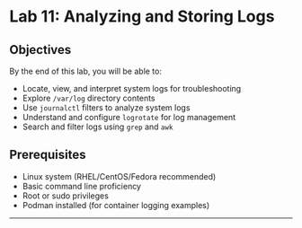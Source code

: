 # Lab 11: Analyzing and Storing Logs

## Objectives
By the end of this lab, you will be able to:
- Locate, view, and interpret system logs for troubleshooting
- Explore `/var/log` directory contents
- Use `journalctl` filters to analyze system logs
- Understand and configure `logrotate` for log management
- Search and filter logs using `grep` and `awk`

## Prerequisites
- Linux system (RHEL/CentOS/Fedora recommended)
- Basic command line proficiency
- Root or sudo privileges
- Podman installed (for container logging examples)

---


